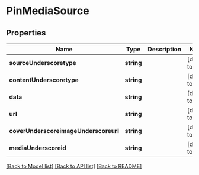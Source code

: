 # PinMediaSource

## Properties
Name | Type | Description | Notes
------------ | ------------- | ------------- | -------------
**sourceUnderscoretype** | **string** |  | [default to null]
**contentUnderscoretype** | **string** |  | [default to null]
**data** | **string** |  | [default to null]
**url** | **string** |  | [default to null]
**coverUnderscoreimageUnderscoreurl** | **string** |  | [default to null]
**mediaUnderscoreid** | **string** |  | [default to null]

[[Back to Model list]](../README.md#documentation-for-models) [[Back to API list]](../README.md#documentation-for-api-endpoints) [[Back to README]](../README.md)


